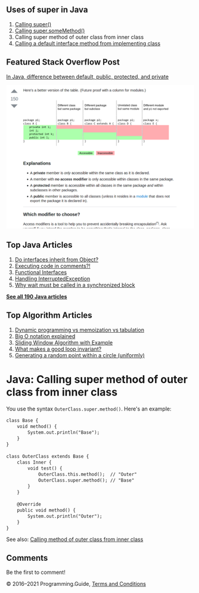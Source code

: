 <span class="underline"></span>

<span class="underline"></span>

Uses of super in Java
---------------------

1.  [Calling super()](super-call.html)
2.  [Calling super.someMethod()](super-method-call.html)
3.  Calling super method of outer class from inner class
4.  [Calling a default interface method from implementing class](calling-default-interface-method-implementation-from-implementing-class.html)

Featured Stack Overflow Post
----------------------------

[In Java, difference between default, public, protected, and private](https://stackoverflow.com/a/33627846/276052)  
  
[<img src="../images/so-featured-33627846.png" alt="StackOverflow screenshot thumbnail" class="screenshot" />](https://stackoverflow.com/a/33627846/276052)

<span class="underline"></span>

Top Java Articles
-----------------

1.  [Do interfaces inherit from Object?](do-interfaces-inherit-from-object.html)
2.  [Executing code in comments?!](executing-code-in-comments.html)
3.  [Functional Interfaces](functional-interfaces.html)
4.  [Handling InterruptedException](handling-interrupted-exceptions.html)
5.  [Why wait must be called in a synchronized block](why-wait-must-be-in-synchronized.html)

[**See all 190 Java articles**](index.html)

Top Algorithm Articles
----------------------

1.  [Dynamic programming vs memoization vs tabulation](../dynamic-programming-vs-memoization-vs-tabulation.html)
2.  [Big O notation explained](../big-o-notation-explained.html)
3.  [Sliding Window Algorithm with Example](../sliding-window-example.html)
4.  [What makes a good loop invariant?](../what-makes-a-good-loop-invariant.html)
5.  [Generating a random point within a circle (uniformly)](../random-point-within-circle.html)

Java: Calling super method of outer class from inner class
==========================================================

You use the syntax `OuterClass.super.method()`. Here's an example:

    class Base {
        void method() {
            System.out.println("Base");
        }
    }

    class OuterClass extends Base {
        class Inner {
            void test() {
                OuterClass.this.method();  // "Outer"
                OuterClass.super.method(); // "Base"
            }
        }

        @Override
        public void method() {
            System.out.println("Outer");
        }
    }

See also: [Calling method of outer class from inner class](calling-method-of-outer-class-from-inner-class.html)

Comments
--------

Be the first to comment!

© 2016–2021 Programming.Guide, [Terms and Conditions](../terms-and-conditions.html)
